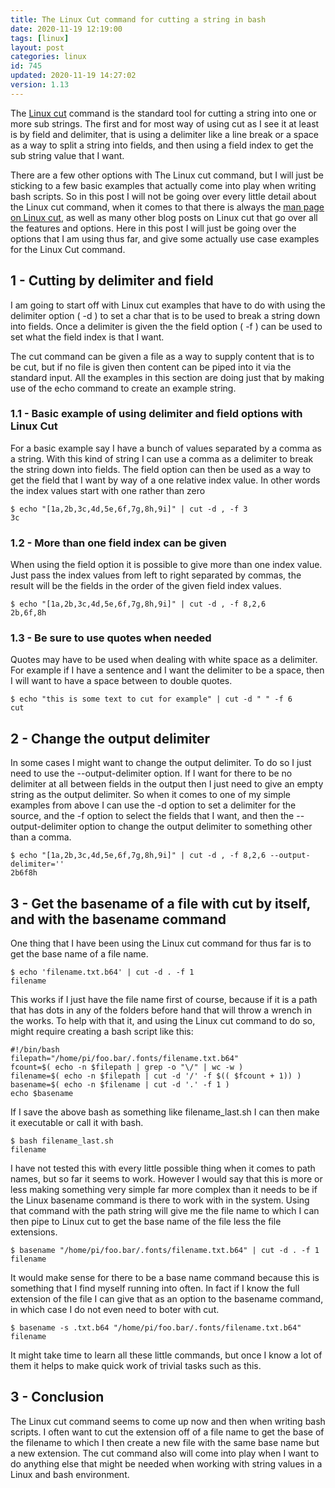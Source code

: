 ```yaml
---
title: The Linux Cut command for cutting a string in bash
date: 2020-11-19 12:19:00
tags: [linux]
layout: post
categories: linux
id: 745
updated: 2020-11-19 14:27:02
version: 1.13
---
```


The [Linux cut](https://linuxize.com/post/linux-cut-command/) command is the standard tool for cutting a string into one or more sub strings. The first and for most way of using cut as I see it at least is by field and delimiter, that is using a delimiter like a line break or a space as a way to split a string into fields, and then using a field index to get the sub string value that I want.

There are a few other options with The Linux cut command, but I will just be sticking to a few basic examples that actually come into play when writing bash scripts. So in this post I will not be going over every little detail about the Linux cut command, when it comes to that there is always the [man page on Linux cut](https://man7.org/linux/man-pages/man1/cut.1.html), as well as many other blog posts on Linux cut that go over all the features and options. Here in this post I will just be going over the options that I am using thus far, and give some actually use case examples for the Linux Cut command.

<!-- more -->

## 1 - Cutting by delimiter and field

I am going to start off with Linux cut examples that have to do with using the delimiter option \( -d \) to set a char that is to be used to break a string down into fields. Once a delimiter is given the the field option \( -f \) can be used to set what the field index is that I want.

The cut command can be given a file as a way to supply content that is to be cut, but if no file is given then content can be piped into it via the standard input. All the examples in this section are doing just that by making use of the echo command to create an example string.

### 1.1 - Basic example of using delimiter and field options with Linux Cut

For a basic example say I have a bunch of values separated by a comma as a string. With this kind of string I can use a comma as a delimiter to break the string down into fields. The field option can then be used as a way to get the field that I want by way of a one relative index value. In other words the index values start with one rather than zero

```
$ echo "[1a,2b,3c,4d,5e,6f,7g,8h,9i]" | cut -d , -f 3
3c
```

### 1.2 - More than one field index can be given

When using the field option it is possible to give more than one index value. Just pass the index values from left to right separated by commas, the result will be the fields in the order of the given field index values.

```
$ echo "[1a,2b,3c,4d,5e,6f,7g,8h,9i]" | cut -d , -f 8,2,6
2b,6f,8h
```

### 1.3 - Be sure to use quotes when needed

Quotes may have to be used when dealing with white space as a delimiter. For example if I have a sentence and I want the delimiter to be a space, then I will want to have a space between to double quotes.

```
$ echo "this is some text to cut for example" | cut -d " " -f 6
cut
```

## 2 - Change the output delimiter

In some cases I might want to change the output delimiter. To do so I just need to use the --output-delimiter option. If I want for there to be no delimiter at all between fields in the output then I just need to give an empty string as the output delimiter. So when it comes to one of my simple examples from above I can use the -d option to set a delimiter for the source, and the -f option to select the fields that I want, and then the --output-delimiter option to change the output delimiter to something other than a comma.

```
$ echo "[1a,2b,3c,4d,5e,6f,7g,8h,9i]" | cut -d , -f 8,2,6 --output-delimiter=''
2b6f8h
```

## 3 - Get the basename of a file with cut by itself, and with the basename command

One thing that I have been using the Linux cut command for thus far is to get the base name of a file name. 

```
$ echo 'filename.txt.b64' | cut -d . -f 1
filename
```

This works if I just have the file name first of course, because if it is a path that has dots in any of the folders before hand that will throw a wrench in the works. To help with that it, and using the Linux cut command to do so, might require creating a bash script like this:

```
#!/bin/bash
filepath="/home/pi/foo.bar/.fonts/filename.txt.b64"
fcount=$( echo -n $filepath | grep -o "\/" | wc -w )
filename=$( echo -n $filepath | cut -d '/' -f $(( $fcount + 1)) )
basename=$( echo -n $filename | cut -d '.' -f 1 )
echo $basename
```

If I save the above bash as something like filename_last.sh I can then make it executable or call it with bash.

```
$ bash filename_last.sh
filename
```

I have not tested this with every little possible thing when it comes to path names, but so far it seems to work. However I would say that this is more or less making something very simple far more complex than it needs to be if the Linux basename command is there to work with in the system. Using that command with the path string will give me the file name to which I can then pipe to Linux cut to get the base name of the file less the file extensions.

```
$ basename "/home/pi/foo.bar/.fonts/filename.txt.b64" | cut -d . -f 1
filename
```

It would make sense for there to be a base name command because this is something that I find myself running into often. In fact if I know the full extension of the file I can give that as an option to the basename command, in which case I do not even need to boter with cut.

```
$ basename -s .txt.b64 "/home/pi/foo.bar/.fonts/filename.txt.b64"
filename
```

It might take time to learn all these little commands, but once I know a lot of them it helps to make quick work of trivial tasks such as this.

## 3 - Conclusion

The Linux cut command seems to come up now and then when writing bash scripts. I often want to cut the extension off of a file name to get the base of the filename to which I then create a new file with the same base name but a new extension. The cut command also will come into play when I want to do anything else that might be needed when working with string values in a Linux and bash environment.
